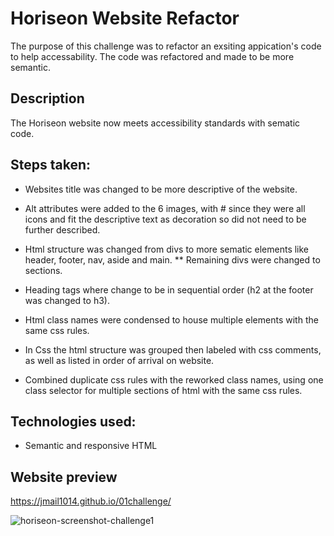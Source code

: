 # Horiseon Website Refactor

The purpose of this challenge was to refactor an exsiting appication's code to help accessability. The code was refactored and made to be more semantic. 

## Description

The Horiseon website now meets accessibility standards with sematic code. 

## Steps taken:
* Websites title was changed to be more descriptive of the website. 
* Alt attributes were added to the 6 images, with # since they were all icons and fit the descriptive text as decoration so did not need to be further described. 
* Html structure was changed from divs to more sematic elements like header, footer, nav, aside and main. 
** Remaining divs were changed to sections.
* Heading tags where change to be in sequential order (h2 at the footer was changed to h3). 
* Html class names were condensed to house multiple elements with the same css rules. 

* In Css the html structure was grouped then labeled with css comments, as well as listed in order of arrival on website.
* Combined duplicate css rules with the reworked class names, using one class selector for multiple sections of html with the same css rules.

## Technologies used:
- Semantic and responsive HTML

## Website preview
https://jmail1014.github.io/01challenge/

![horiseon-screenshot-challenge1](https://user-images.githubusercontent.com/45181939/139584488-3540740c-0b79-4c84-b09f-347034a45df0.png)
